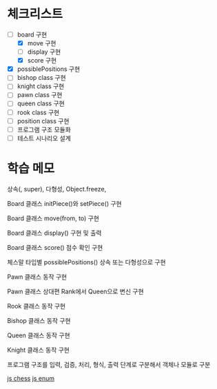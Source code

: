 # 체크리스트
- [ ] board 구현
    - [x] move 구현
    - [ ] display 구현
    - [x] score 구현
- [x] possiblePositions 구현
- [ ] bishop class 구현
- [ ] knight class 구현
- [ ] pawn class 구현
- [ ] queen class 구현
- [ ] rook class 구현
- [ ] position class 구현
- [ ] 프로그램 구조 모듈화
- [ ] 테스트 시나리오 설계

# 학습 메모 

상속(, super), 다형성, Object.freeze, 

Board 클래스 initPiece()와 setPiece() 구현

Board 클래스 move(from, to) 구현

Board 클래스 display() 구현 및 출력

Board 클래스 score() 점수 확인 구현

체스말 타입별 possiblePositions() 상속 또는 다형성으로 구현

Pawn 클래스 동작 구현

Pawn 클래스 상대편 Rank에서 Queen으로 변신 구현

Rook 클래스 동작 구현

Bishop 클래스 동작 구현

Queen 클래스 동작 구현

Knight 클래스 동작 구현

프로그램 구조를 입력, 검증, 처리, 형식, 출력 단계로 구분해서 객체나 모듈로 구분

[js chess](https://www.geeksforgeeks.org/design-a-chess-game/)
[js enum](https://sewonzzang.tistory.com/28)
